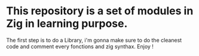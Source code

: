 # This repository is a set of modules in Zig in learning purpose.

The first step is to do a Library, i'm gonna make sure to do the cleanest code and comment every fonctions and zig synthax.
Enjoy !
